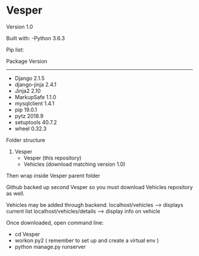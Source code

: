 # Vesper
Version 1.0

Built with:
-Python 3.6.3

Pip list:

Package      Version
------------ -------
- Django       2.1.5
- django-jinja 2.4.1
- Jinja2       2.10
- MarkupSafe   1.1.0
- mysqlclient  1.4.1
- pip          19.0.1
- pytz         2018.9
- setuptools   40.7.2
- wheel        0.32.3


Folder structure
1. Vesper
   - Vesper (this repository)
   - Vehicles (download matching version 1.0)

Then wrap inside Vesper parent folder

Github backed up second Vesper so you must download Vehicles repository as well.

Vehicles may be added through backend.
localhost/vehicles --> displays current list
localhost/vehicles/details --> display info on vehicle


Once downloaded, open command line:
- cd Vesper
- workon py2 ( remember to set up and create a virtual env )
- python manage.py runserver
